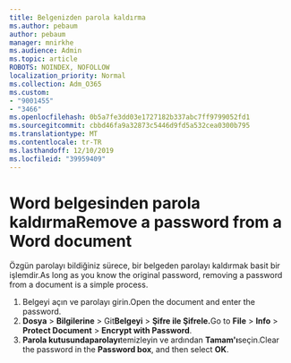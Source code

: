```yaml
---
title: Belgenizden parola kaldırma
ms.author: pebaum
author: pebaum
manager: mnirkhe
ms.audience: Admin
ms.topic: article
ROBOTS: NOINDEX, NOFOLLOW
localization_priority: Normal
ms.collection: Adm_O365
ms.custom:
- "9001455"
- "3466"
ms.openlocfilehash: 0b5a7fe3dd03e1727182b337abc7ff9799052fd1
ms.sourcegitcommit: cbbd46fa9a32873c5446d9fd5a532cea0300b795
ms.translationtype: MT
ms.contentlocale: tr-TR
ms.lasthandoff: 12/10/2019
ms.locfileid: "39959409"
---
```

# <a name="remove-a-password-from-a-word-document"></a><span data-ttu-id="4ecfc-102">Word belgesinden parola kaldırma</span><span class="sxs-lookup"><span data-stu-id="4ecfc-102">Remove a password from a Word document</span></span>

<span data-ttu-id="4ecfc-103">Özgün parolayı bildiğiniz sürece, bir belgeden parolayı kaldırmak basit bir işlemdir.</span><span class="sxs-lookup"><span data-stu-id="4ecfc-103">As long as you know the original password, removing a password from a document is a simple process.</span></span>

1. <span data-ttu-id="4ecfc-104">Belgeyi açın ve parolayı girin.</span><span class="sxs-lookup"><span data-stu-id="4ecfc-104">Open the document and enter the password.</span></span>
2. <span data-ttu-id="4ecfc-105">**Dosya** > **Bilgilerine** > Git**Belgeyi** > **Şifre ile Şifrele.**</span><span class="sxs-lookup"><span data-stu-id="4ecfc-105">Go to **File** > **Info** > **Protect Document** > **Encrypt with Password**.</span></span>
3. <span data-ttu-id="4ecfc-106">**Parola kutusundaparolayı**temizleyin ve ardından **Tamam'ı**seçin.</span><span class="sxs-lookup"><span data-stu-id="4ecfc-106">Clear the password in the **Password box**, and then select **OK**.</span></span>
